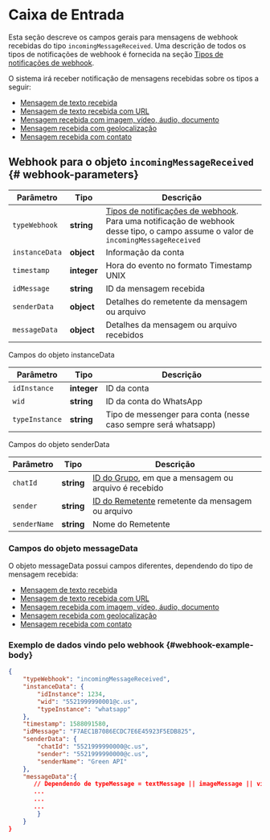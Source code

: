 # Caixa de Entrada

Esta seção descreve os campos gerais para mensagens de webhook recebidas do tipo `incomingMessageReceived`. Uma descrição de todos os tipos de notificações de webhook é fornecida na seção [Tipos de notificações de webhook](../type-webhook.md).

O sistema irá receber notificação de mensagens recebidas sobre os tipos a seguir:

- [Mensagem de texto recebida](TextMessage.md)
- [Mensagem de texto recebida com URL](ExtendedTextMessage.md)
- [Mensagem recebida com imagem, vídeo, áudio, documento](ImageMessage.md)
- [Mensagem recebida com geolocalização](LocationMessage.md)
- [Mensagem recebida com contato](ContactMessage.md)

## Webhook para o objeto `incomingMessageReceived` {# webhook-parameters}

Parâmetro | Tipo | Descrição
----- | ----- | -----
`typeWebhook` | **string** | [Tipos de notificações de webhook](../type-webhook.md). Para uma notificação de webhook desse tipo, o campo assume o valor de `incomingMessageReceived`
`instanceData` | **object** | Informação da conta
`timestamp` | **integer** | Hora do evento no formato Timestamp UNIX
`idMessage` | **string** | ID da mensagem recebida
`senderData` | **object** | Detalhes do remetente da mensagem ou arquivo
`messageData` | **object** | Detalhes da mensagem ou arquivo recebidos

Campos do objeto instanceData

Parâmetro | Tipo | Descrição
----- | ----- | -----
`idInstance` | **integer** | ID da conta
`wid` | **string** | ID da conta do WhatsApp
`typeInstance` | **string** | Tipo de messenger para conta (nesse caso sempre será whatsapp)

Campos do objeto senderData

Parâmetro | Tipo | Descrição
----- | ----- | -----
`chatId` | **string** | [ID do Grupo](../../../chat-id.md), em que a mensagem ou arquivo é recebido
`sender` | **string** | [ID do Remetente](../../../chat-id.md#corr) remetente da mensagem ou arquivo
`senderName` | **string** | Nome do Remetente

### Campos do objeto messageData

O objeto messageData possui campos diferentes, dependendo do tipo de mensagem recebida:

- [Mensagem de texto recebida](TextMessage.md)
- [Mensagem de texto recebida com URL](ExtendedTextMessage.md)
- [Mensagem recebida com imagem, vídeo, áudio, documento](ImageMessage.md)
- [Mensagem recebida com geolocalização](LocationMessage.md)
- [Mensagem recebida com contato](ContactMessage.md)

### Exemplo de dados vindo pelo webhook {#webhook-example-body}

```json
{
    "typeWebhook": "incomingMessageReceived",
    "instanceData": {
        "idInstance": 1234,
        "wid": "5521999990001@c.us",
        "typeInstance": "whatsapp"
    },
    "timestamp": 1588091580,
    "idMessage": "F7AEC1B7086ECDC7E6E45923F5EDB825",
    "senderData": {
        "chatId": "5521999990000@c.us",
        "sender": "5521999990000@c.us",
        "senderName": "Green API"
    },
    "messageData":{
       // Dependendo de typeMessage = textMessage || imageMessage || videoMessage || documentMessage || audioMessage || locationMessage || contactMessage || extendedTextMessage
       ...
       ...
       ...
        }
    }
}
```